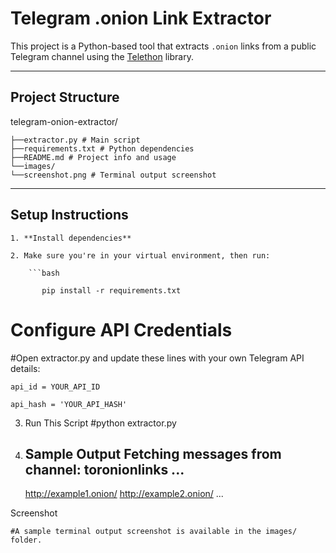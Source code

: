 # Telegram .onion Link Extractor
This project is a Python-based tool that extracts `.onion` links from a public Telegram channel using the [Telethon](https://github.com/LonamiWebs/Telethon) library.

---






## Project Structure
telegram-onion-extractor/



	├──extractor.py # Main script
	├──requirements.txt # Python dependencies
	├──README.md # Project info and usage
	└──images/
	└──screenshot.png # Terminal output screenshot

-----

## Setup Instructions


	1. **Install dependencies**
 
	2. Make sure you're in your virtual environment, then run:
 
		```bash
  
		   pip install -r requirements.txt


# Configure API Credentials
#Open extractor.py and update these lines with your own Telegram API details:

	api_id = YOUR_API_ID
 
	api_hash = 'YOUR_API_HASH'



3. Run This Script
	#python extractor.py


5. Sample Output
	Fetching messages from channel: toronionlinks ...
	----------------------------------------------------------------------
	http://example1.onion/
	http://example2.onion/
	...
   
Screenshot

	#A sample terminal output screenshot is available in the images/ folder.
